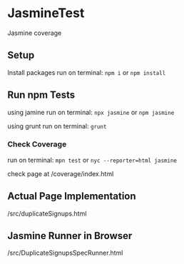 # JasmineTest

Jasmine coverage

## Setup

Install packages
run on terminal:
`npm i` or `npm install`

## Run npm Tests

using jamine
run on terminal:
`npx jasmine` or `npm jasmine`

using grunt
run on terminal:
`grunt`

### Check Coverage

run on terminal:
`mpn test`
or
`nyc --reporter=html jasmine`

check page at
/coverage/index.html

## Actual Page Implementation

/src/duplicateSignups.html

## Jasmine Runner in Browser

/src/DuplicateSignupsSpecRunner.html
